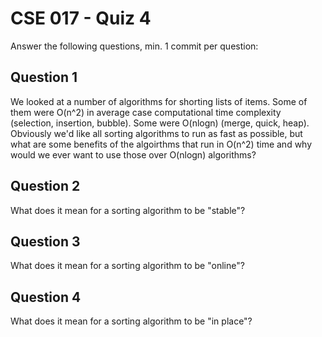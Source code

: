 # CSE 017 - Quiz 4

Answer the following questions, min. 1 commit per question:

## Question 1

We looked at a number of algorithms for shorting lists of items. Some of them were O(n^2) in average case computational time complexity (selection, insertion, bubble). Some were O(nlogn) (merge, quick, heap). Obviously we'd like all sorting algorithms to run as fast as possible, but what are some benefits of the algoirthms that run in O(n^2) time and why would we ever want to use those over O(nlogn) algorithms?

## Question 2

What does it mean for a sorting algorithm to be "stable"?

## Question 3

What does it mean for a sorting algorithm to be "online"?

## Question 4 

What does it mean for a sorting algorithm to be "in place"?
